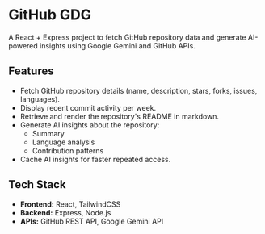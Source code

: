 # GitHub GDG

A React + Express project to fetch GitHub repository data and generate AI-powered insights using Google Gemini and GitHub APIs.

## Features

- Fetch GitHub repository details (name, description, stars, forks, issues, languages).
- Display recent commit activity per week.
- Retrieve and render the repository's README in markdown.
- Generate AI insights about the repository:
  - Summary
  - Language analysis
  - Contribution patterns
- Cache AI insights for faster repeated access.

## Tech Stack

- **Frontend:** React, TailwindCSS
- **Backend:** Express, Node.js
- **APIs:** GitHub REST API, Google Gemini API

